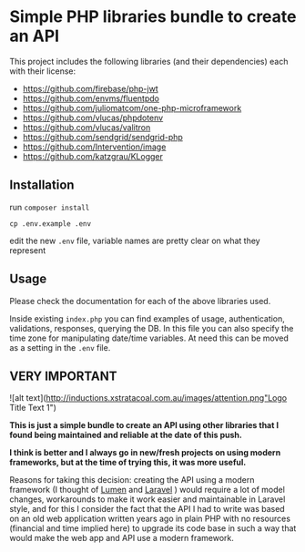 # Simple PHP libraries bundle to create an API

This project includes the following libraries (and their dependencies) each with their license:
- https://github.com/firebase/php-jwt
- https://github.com/envms/fluentpdo
- https://github.com/juliomatcom/one-php-microframework
- https://github.com/vlucas/phpdotenv
- https://github.com/vlucas/valitron
- https://github.com/sendgrid/sendgrid-php
- https://github.com/Intervention/image
- https://github.com/katzgrau/KLogger

## Installation

run ``composer install``

``cp .env.example .env``

edit the new ``.env`` file, variable names are pretty clear on what they represent

## Usage

Please check the documentation for each of the above libraries used.

Inside existing ``index.php`` you can find examples of usage, authentication, validations, responses, querying the DB.
In this file you can also specify the time zone for manipulating date/time variables.
At need this can be moved as a setting in the ``.env`` file.

## VERY IMPORTANT

![alt text](http://inductions.xstratacoal.com.au/images/attention.png"Logo Title Text 1") 

**This is just a simple bundle to create an API using other libraries that I found being maintained and reliable at the date of this push.**

**I think is better and I always go in new/fresh projects on using modern frameworks, but at the time of trying this, it was more useful.**

Reasons for taking this decision: creating the API using a modern framework (I thought of [Lumen](https://lumne.laravel.com/docs)  and [Laravel](https://laravel.com/docs) ) would require a lot of model changes, workarounds to make it work easier and maintainable in Laravel style, and for this I consider the fact that the API I had to write was based on an old web application written years ago in plain PHP with no resources (financial and time implied here) to upgrade its code base in such a way that would make the web app and API use a modern framework.
